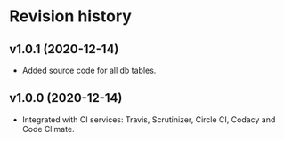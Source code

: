 # Revision history

## v1.0.1 (2020-12-14)

-   Added source code for all db tables.

## v1.0.0 (2020-12-14)

-   Integrated with CI services: Travis, Scrutinizer, Circle CI, Codacy and Code Climate.

